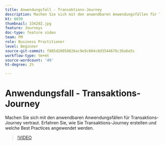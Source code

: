 ```yaml
---
title: Anwendungsfall - Transaktions-Journey
description: Machen Sie sich mit den anwendbaren Anwendungsfällen für Transaktions-Journey vertraut. Erfahren Sie, wie Sie Transaktions-Journey erstellen und welche Best Practices angewendet werden.
kt: 8030
thumbnail: 334202.jpg
feature: Journeys
doc-type: feature video
team: PM
role: Business Practitioner
level: Beginner
source-git-commit: f885d20058826ac9e9c004c8d3544676c36a6e5c
workflow-type: tm+mt
source-wordcount: '49'
ht-degree: 2%

---
```



# Anwendungsfall - Transaktions-Journey

Machen Sie sich mit den anwendbaren Anwendungsfällen für Transaktions-Journey vertraut. Erfahren Sie, wie Sie Transaktions-Journey erstellen und welche Best Practices angewendet werden.

>[!VIDEO](https://video.tv.adobe.com/v/334202?quality=12)
